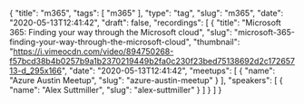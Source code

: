 {
  "title": "m365",
  "tags": [
    "m365"
  ],
  "type": "tag",
  "slug": "m365",
  "date": "2020-05-13T12:41:42",
  "draft": false,
  "recordings": [
    {
      "title": "Microsoft 365: Finding your way through the Microsoft cloud",
      "slug": "microsoft-365-finding-your-way-through-the-microsoft-cloud",
      "thumbnail": "https://i.vimeocdn.com/video/894750268-f57bcd38b4b0257b9a1b2370219449b2fa0c230f23bed75138692d2c17265713-d_295x166",
      "date": "2020-05-13T12:41:42",
      "meetups": [
        {
          "name": "Azure Austin Meetup",
          "slug": "azure-austin-meetup"
        }
      ],
      "speakers": [
        {
          "name": "Alex Suttmiller",
          "slug": "alex-suttmiller"
        }
      ]
    }
  ]
}